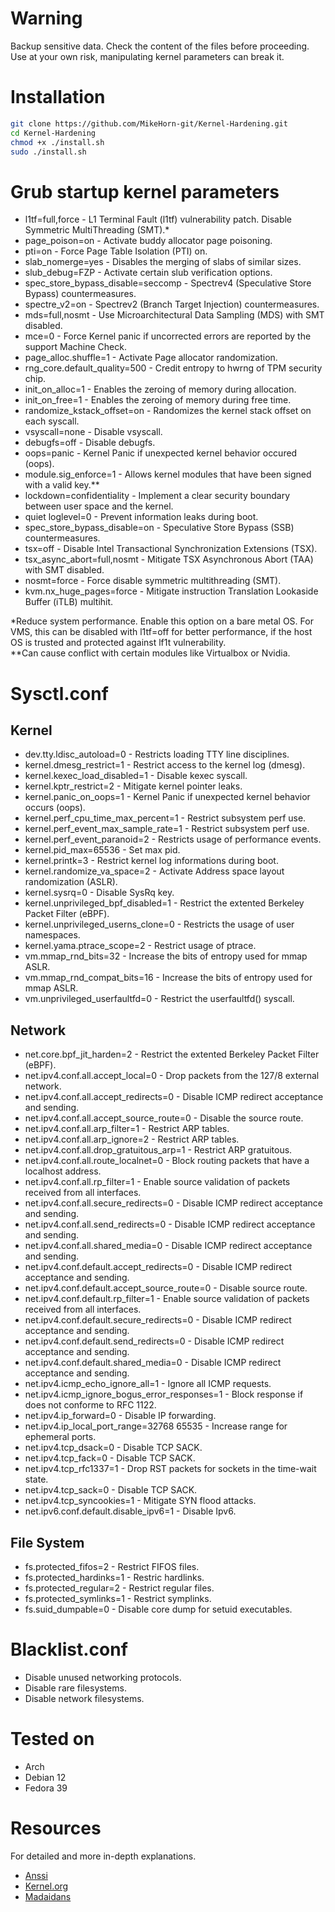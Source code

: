 # Warning
Backup sensitive data. Check the content of the files before proceeding. Use at your own risk, manipulating kernel parameters can break it.

# Installation
```bash
git clone https://github.com/MikeHorn-git/Kernel-Hardening.git
cd Kernel-Hardening
chmod +x ./install.sh
sudo ./install.sh
```

# Grub startup kernel parameters
* l1tf=full,force                               - L1 Terminal Fault (l1tf) vulnerability patch. Disable Symmetric MultiThreading (SMT).*
* page_poison=on                                - Activate buddy allocator page poisoning.
* pti=on                                        - Force Page Table Isolation (PTI) on.
* slab_nomerge=yes                              - Disables the merging of slabs of similar sizes.
* slub_debug=FZP                                - Activate certain slub verification options.
* spec_store_bypass_disable=seccomp             - Spectrev4 (Speculative Store Bypass) countermeasures.
* spectre_v2=on                                 - Spectrev2 (Branch Target Injection) countermeasures.
* mds=full,nosmt                                - Use Microarchitectural Data Sampling (MDS) with SMT disabled.
* mce=0                                         - Force Kernel panic if uncorrected errors are reported by the support Machine Check.
* page_alloc.shuffle=1                          - Activate Page allocator randomization.
* rng_core.default_quality=500                  - Credit entropy to hwrng of TPM security chip.
* init_on_alloc=1                               - Enables the zeroing of memory during allocation.
* init_on_free=1                                - Enables the zeroing of memory during free time.
* randomize_kstack_offset=on                    - Randomizes the kernel stack offset on each syscall.
* vsyscall=none                                 - Disable vsyscall.
* debugfs=off                                   - Disable debugfs.
* oops=panic                                    - Kernel Panic if unexpected kernel behavior occured (oops).
* module.sig_enforce=1                          - Allows kernel modules that have been signed with a valid key.**
* lockdown=confidentiality                      - Implement a clear security boundary between user space and the kernel.
* quiet loglevel=0                              - Prevent information leaks during boot.
* spec_store_bypass_disable=on                  - Speculative Store Bypass (SSB) countermeasures.
* tsx=off                                       - Disable Intel Transactional Synchronization Extensions (TSX). 
* tsx_async_abort=full,nosmt                    - Mitigate TSX Asynchronous Abort (TAA) with SMT disabled.
* nosmt=force                                   - Force disable symmetric multithreading (SMT).
* kvm.nx_huge_pages=force                       - Mitigate instruction Translation Lookaside Buffer (iTLB) multihit.
  
*Reduce system performance. Enable this option on a bare metal OS. For VMS, this can be disabled with l1tf=off for better performance, if the host OS is trusted and protected against lf1t vulnerability.      
**Can cause conflict with certain modules like Virtualbox or Nvidia.

# Sysctl.conf
## Kernel
* dev.tty.ldisc_autoload=0                      -  Restricts loading TTY line disciplines.
* kernel.dmesg_restrict=1                       -  Restrict access to the kernel log (dmesg).
* kernel.kexec_load_disabled=1                  -  Disable kexec syscall.
* kernel.kptr_restrict=2                        -  Mitigate kernel pointer leaks.
* kernel.panic_on_oops=1                        -  Kernel Panic if unexpected kernel behavior occurs (oops).
* kernel.perf_cpu_time_max_percent=1            -  Restrict subsystem perf use.
* kernel.perf_event_max_sample_rate=1           -  Restrict subsystem perf use.
* kernel.perf_event_paranoid=2                  -  Restricts usage of performance events.
* kernel.pid_max=65536                          -  Set max pid.
* kernel.printk=3                               -  Restrict kernel log informations during boot.
* kernel.randomize_va_space=2                   -  Activate Address space layout randomization (ASLR).
* kernel.sysrq=0                                -  Disable SysRq key.
* kernel.unprivileged_bpf_disabled=1            -  Restrict the extented Berkeley Packet Filter (eBPF).
* kernel.unprivileged_userns_clone=0            -  Restricts the usage of user namespaces.
* kernel.yama.ptrace_scope=2                    -  Restrict usage of ptrace.
* vm.mmap_rnd_bits=32                           -  Increase the bits of entropy used for mmap ASLR.
* vm.mmap_rnd_compat_bits=16                    -  Increase the bits of entropy used for mmap ASLR.
* vm.unprivileged_userfaultfd=0                 -  Restrict the userfaultfd() syscall.

## Network
* net.core.bpf_jit_harden=2                     -  Restrict the extented Berkeley Packet Filter (eBPF).
* net.ipv4.conf.all.accept_local=0              -  Drop packets from the 127/8 external network.
* net.ipv4.conf.all.accept_redirects=0          -  Disable ICMP redirect acceptance and sending.
* net.ipv4.conf.all.accept_source_route=0       -  Disable the source route.
* net.ipv4.conf.all.arp_filter=1                -  Restrict ARP tables.
* net.ipv4.conf.all.arp_ignore=2                -  Restrict ARP tables.
* net.ipv4.conf.all.drop_gratuitous_arp=1       -  Restrict ARP gratuitous.
* net.ipv4.conf.all.route_localnet=0            -  Block routing packets that have a localhost address.
* net.ipv4.conf.all.rp_filter=1                 -  Enable source validation of packets received from all interfaces.
* net.ipv4.conf.all.secure_redirects=0          -  Disable ICMP redirect acceptance and sending.
* net.ipv4.conf.all.send_redirects=0            -  Disable ICMP redirect acceptance and sending.
* net.ipv4.conf.all.shared_media=0              -  Disable ICMP redirect acceptance and sending.
* net.ipv4.conf.default.accept_redirects=0      -  Disable ICMP redirect acceptance and sending.
* net.ipv4.conf.default.accept_source_route=0   -  Disable source route.
* net.ipv4.conf.default.rp_filter=1             -  Enable source validation of packets received from all interfaces.
* net.ipv4.conf.default.secure_redirects=0      -  Disable ICMP redirect acceptance and sending.
* net.ipv4.conf.default.send_redirects=0        -  Disable ICMP redirect acceptance and sending.
* net.ipv4.conf.default.shared_media=0          -  Disable ICMP redirect acceptance and sending.
* net.ipv4.icmp_echo_ignore_all=1               -  Ignore all ICMP requests.
* net.ipv4.icmp_ignore_bogus_error_responses=1  -  Block response if does not conforme to RFC 1122.
* net.ipv4.ip_forward=0                         -  Disable IP forwarding.
* net.ipv4.ip_local_port_range=32768 65535      -  Increase range for ephemeral ports.
* net.ipv4.tcp_dsack=0                          -  Disable TCP SACK.
* net.ipv4.tcp_fack=0                           -  Disable TCP SACK.
* net.ipv4.tcp_rfc1337=1                        -  Drop RST packets for sockets in the time-wait state.
* net.ipv4.tcp_sack=0                           -  Disable TCP SACK.
* net.ipv4.tcp_syncookies=1                     -  Mitigate SYN flood attacks.
* net.ipv6.conf.default.disable_ipv6=1          -  Disable Ipv6.

## File System
* fs.protected_fifos=2                          -  Restrict FIFOS files.
* fs.protected_hardinks=1                       -  Restric hardlinks.
* fs.protected_regular=2                        -  Restrict regular files.
* fs.protected_symlinks=1                       -  Restrict symplinks.
* fs.suid_dumpable=0                            -  Disable core dump for setuid executables.

# Blacklist.conf
*  Disable unused networking protocols.
*  Disable rare filesystems.
*  Disable network filesystems.


# Tested on
* Arch
* Debian 12
* Fedora 39

# Resources
For detailed and more in-depth explanations.
* [Anssi](https://cyber.gouv.fr/publications/recommandations-de-securite-relatives-un-systeme-gnulinux)
* [Kernel.org](https://www.kernel.org/doc/html/latest/admin-guide/kernel-parameters.html)
* [Madaidans](https://madaidans-insecurities.github.io/guides/linux-hardening.html#kernel)

